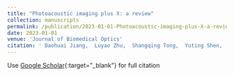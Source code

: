 ```yaml
---
title: "Photoacoustic imaging plus X: a review"
collection: manuscripts
permalink: /publication/2023-01-01-Photoacoustic-imaging-plus-X-a-review
date: 2023-01-01
venue: 'Journal of Biomedical Optics'
citation: ' Daohuai Jiang,  Luyao Zhu,  Shangqing Tong,  Yuting Shen,  Feng Gao,  Fei Gao, &quot;Photoacoustic imaging plus X: a review.&quot; Journal of Biomedical Optics, 2023.'
---
```

Use [Google Scholar](https://scholar.google.com/scholar?q=Photoacoustic+imaging+plus+X:+a+review){:target="_blank"} for full citation